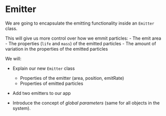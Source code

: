 # Emitter

We are going to encapsulate the emitting functionality inside an ``Emitter`` class.

This will give us more control over how we emmit particles:
    - The emit area
    - The properties (``life`` and ``mass``) of the emitted particles
    - The amount of variation in the properties of the emitted particles

We will:

- Explain our new ``Emitter`` class
    - Properties of the emitter (area, position, emitRate)
    - Properties of emitted particles

- Add two emitters to our app

- Introduce the concept of *global parameters* (same for all objects in the system).
